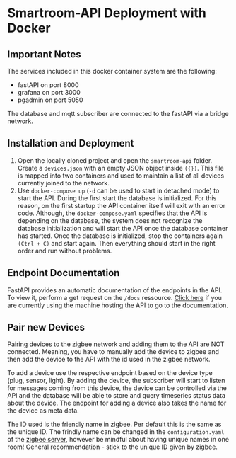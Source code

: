 # Smartroom-API Deployment with Docker

## Important Notes
The services included in this docker container system are the following:
- fastAPI on port 8000
- grafana on port 3000
- pgadmin on port 5050

The database and mqtt subscriber are connected to the fastAPI via a bridge network. 




## Installation and Deployment
1. Open the locally cloned project and open the ```smartroom-api``` folder. Create a ```devices.json``` with an empty JSON object inside ```({})```. This file is mapped into two containers and used to maintain a list of all devices currently joined to the network.
2.  Use ```docker-compose up``` (```-d``` can be used to start in detached mode) to start the API. During the first start the database is initialized. For this reason, on the first startup the API container itself will exit with an error code. Although, the ```docker-compose.yaml``` specifies that the API is depending on the database, the system does not recognize the database initialization and will start the API once the database container has started. Once the database is initialized, stop the containers again ```(Ctrl + C)``` and start again. Then everything should start in the right order and run without problems.

## Endpoint Documentation
FastAPI provides an automatic documentation of the endpoints in the API. To view it, perform a get request on the ```/docs``` ressource. [Click here](http://localhost:8000/docs) if you are currently using the machine hosting the API to go to the documentation.

## Pair new Devices
Pairing devices to the zigbee network and adding them to the API are NOT connected. Meaning, you have to manually add the device to zigbee and then add the device to the API with the id used in the zigbee network. 

To add a device use the respective endpoint based on the device type (plug, sensor, light). By adding the device, the subscriber will start to listen for messages coming from this device, the device can be controlled via the API and the database will be able to store and query timeseries status data about the device. The endpoint for adding a device also takes the name for the device as meta data.

The ID used is the friendly name in zigbee. Per default this is the same as the unique ID. The frindly name can be changed in the ```configuration.yaml``` of the [zigbee server](https://github.com/stefan-hinterhoelzl/smartroom-usecase/tree/master/zigbee2mqtt-server), however be mindful about having unique names in one room! General recommendation - stick to the unique ID given by zigbee. 





